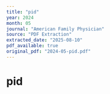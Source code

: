 ```yaml
---
title: "pid"
year: 2024
month: 05
journal: "American Family Physician"
source: "PDF Extraction"
extracted_date: "2025-08-10"
pdf_available: true
original_pdf: "2024-05-pid.pdf"
---
```


# pid

